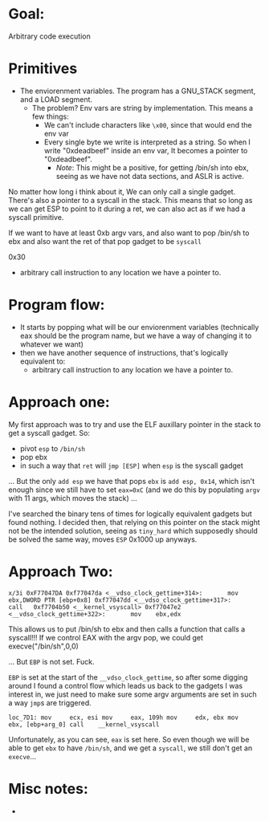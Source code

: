 # Goal: 
Arbitrary code execution

# Primitives
- The enviorenment variables. The program has a GNU_STACK segment, and a LOAD segment.
    *  The problem? Env vars are string by implementation. This means a few things:
        + We can't include characters like `\x00`, since that would end the env var
        + Every single byte we write is interpreted as a string. So when I write "0xdeadbeef" inside an env var, It becomes a pointer to "0xdeadbeef".
            + *Note*: This might be a positive, for getting /bin/sh into ebx, seeing as we have not data sections, and ASLR is active.

No matter how long i think about it, We can only call a single gadget. There's also a pointer to a syscall in the stack. This means that so long as we can get ESP to point to it during a ret, we can also act as if we had a syscall primitive. 

If we want to have at least 0xb argv vars, 
and also want to pop /bin/sh to ebx
and also want the ret of that pop gadget to be `syscall`

0x30



- arbitrary call instruction to any location we have a pointer to.

# Program flow: 
- It starts by popping what will be our enviorenment variables (technically eax should be the program name, but we have a way of changing it to whatever we want)
- then we have another sequence of instructions, that's logically equivalent to:
    * arbitrary call instruction to any location we have a pointer to.

# Approach one:

My first approach was to try and use the ELF auxillary pointer in the stack to get a syscall gadget. So:

- pivot `esp` to `/bin/sh`
- pop ebx
- in such a way that `ret` will `jmp [ESP]` when `esp` is the syscall gadget

... But the only `add esp` we have that pops `ebx` is `add esp, 0x14`, which isn't enough since we still have to set `eax=0xC` (and we do this by populating `argv` with 11 args, which moves the stack)
... 

I've searched the binary tens of times for logically equivalent gadgets but found nothing. I decided then, that relying on this pointer on the stack might not be the intended solution, seeing as `tiny_hard` which supposedly should be solved the same way, moves `ESP` 0x1000 up anyways.


# Approach Two:

`
x/3i 0xF77047DA
0xf77047da <__vdso_clock_gettime+314>:       mov    ebx,DWORD PTR [ebp+0x8]
0xf77047dd <__vdso_clock_gettime+317>:       call   0xf7704b50 <__kernel_vsyscall>
0xf77047e2 <__vdso_clock_gettime+322>:       mov    ebx,edx
`

This allows us to put /bin/sh to ebx and then calls a function that calls a syscall!!! If we control EAX with the argv pop, we could get execve("/bin/sh",0,0)

... But `EBP` is not set. Fuck.

`EBP` is set at the start of the `__vdso_clock_gettime`, so after some digging around I found a control flow which leads us back to the gadgets I was interest in, we just need to make sure some argv arguments are set in such a way `jmp`s are triggered.

`
loc_7D1:
mov     ecx, esi
mov     eax, 109h
mov     edx, ebx
mov     ebx, [ebp+arg_0]
call    __kernel_vsyscall
`

Unfortunately, as you can see, `eax` is set here. So even though we will be able to get `ebx` to have `/bin/sh`, and we get a `syscall`, we still don't get an `execve`...





# Misc notes:

- 


